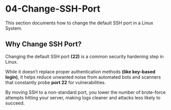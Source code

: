 # 04-Change-SSH-Port
This section documents how to change the default SSH port in a Linux System.

## Why Change SSH Port?
Changing the default SSH port **(22)** is a common security hardening step in Linux.

While it doesn’t replace proper authentication methods **(like key-based login)**, it helps reduce unwanted noise from automated bots and scanners that constantly probe **port 22** for vulnerabilities. 

By moving SSH to a non-standard port, you lower the number of brute-force attempts hitting your server, making logs cleaner and attacks less likely to succeed.
